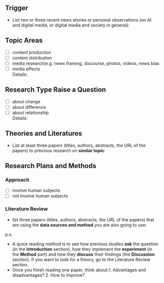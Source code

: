 ## Trigger
* List two or three recent news stories or personal observations (on AI and digital media, or digital media and society in general):    

## Topic Areas

- [ ] content production  
- [ ] content distribution  
- [ ] media research(e.g. news framing, discourse, photos, videos, news bias
- [ ] media effects  
  Details:

## Research Type Raise a Question  
- [ ] about change
- [ ] about difference
- [ ] about relationship  
  Details:

## Theories and Literatures
* List at least three papers (titles, authors, abstracts, the URL of the papers) to previous research on **similar topic**:  

## Research Plans and Methods 
### Approach
- [ ] involve human subjects  
- [ ] not involve human subjects  
### Literature Review
* list three papers (titles, authors, abstracts, the URL of the papers) that are using the **data sources and method** you are also going to use:  

p.s.
* A quick reading method is to see how previous studies **ask** the question (in the **Introduction** section), how they implement the **experiment** (in the **Method** part) and how they **discuss** their findings (the **Discussion** section). If you want to look for a theory, go to the Literature Review section.  
* Once you finish reading one paper, think about:1. Advantages and disadvantages? 2. How to improve?  



